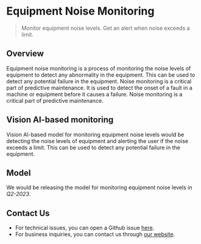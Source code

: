 # **Equipment Noise Monitoring** 

  > Monitor equipment noise levels. Get an alert when noise exceeds a limit.



## Overview

Equipment noise monitoring is a process of monitoring the noise levels of equipment to detect any abnormality in the equipment. This can be used to detect any potential failure in the equipment. Noise monitoring  is a critical part of predictive maintenance. It is used to detect the onset of a fault in a machine or equipment before it causes a failure. Noise monitoring is a critical part of predictive maintenance.

## Vision AI-based monitoring 

Vision AI-based model for monitoring equipment noise levels would be detecting the noise levels of equipment and alerting the user if the noise exceeds a limit. This can be used to detect any potential failure in the equipment.


## Model
We would be releasing the model for monitoring equipment noise levels in *Q2-2023*.


## Contact Us

- For technical issues, you can open a Github issue [here](https://github.com/visionify/visionai).
- For business inquiries, you can contact us through [our website](https://visionify.ai/contact).



